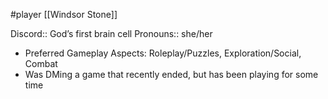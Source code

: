 #player [[Windsor Stone]]

Discord:: God’s first brain cell
Pronouns:: she/her

* Preferred Gameplay Aspects: Roleplay/Puzzles, Exploration/Social, Combat
* Was DMing a game that recently ended, but has been playing for some time